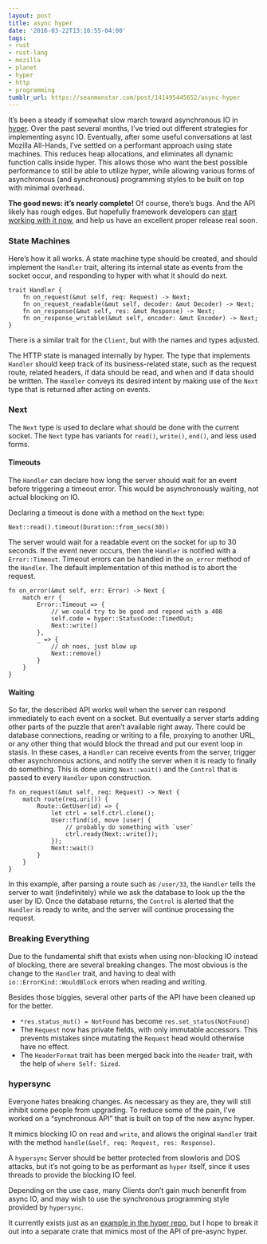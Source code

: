 ```yaml
---
layout: post
title: async hyper
date: '2016-03-22T13:10:55-04:00'
tags:
- rust
- rust-lang
- mozilla
- planet
- hyper
- http
- programming
tumblr_url: https://seanmonstar.com/post/141495445652/async-hyper
---
```

It’s been a steady if somewhat slow march toward asynchronous IO in [hyper](http://hyper.rs). Over the past several months, I’ve tried out different strategies for implementing async IO. Eventually, after some useful conversations at last Mozilla All-Hands, I’ve settled on a performant approach using state machines. This reduces heap allocations, and eliminates all dynamic function calls inside hyper. This allows those who want the best possible performance to still be able to utilize hyper, while allowing various forms of asynchronous (and synchronous) programming styles to be built on top with minimal overhead.

**The good news: it’s nearly complete!** Of course, there’s bugs. And the API likely has rough edges. But hopefully framework developers can [start working with it now](https://github.com/hyperium/hyper/tree/mio), and help us have an excellent proper release real soon.

### State Machines

Here’s how it all works. A state machine type should be created, and should implement the `Handler` trait, altering its internal state as events from the socket occur, and responding to hyper with what it should do next.

    trait Handler {
        fn on_request(&mut self, req: Request) -> Next;
        fn on_request_readable(&mut self, decoder: &mut Decoder) -> Next;
        fn on_response(&mut self, res: &mut Response) -> Next;
        fn on_response_writable(&mut self, encoder: &mut Encoder) -> Next;
    }

There is a similar trait for the `Client`, but with the names and types adjusted.

The HTTP state is managed internally by hyper. The type that implements `Handler` should keep track of its business-related state, such as the request route, related headers, if data should be read, and when and if data should be written. The `Handler` conveys its desired intent by making use of the `Next` type that is returned after acting on events.

### Next

The `Next` type is used to declare what should be done with the current socket. The `Next` type has variants for `read()`, `write()`, `end()`, and less used forms.

#### Timeouts

The `Handler` can declare how long the server should wait for an event before triggering a timeout error. This would be asynchronously waiting, not actual blocking on IO.

Declaring a timeout is done with a method on the `Next` type:

    Next::read().timeout(Duration::from_secs(30))

The server would wait for a readable event on the socket for up to 30 seconds. If the event never occurs, then the `Handler` is notified with a `Error::Timeout`. Timeout errors can be handled in the `on_error` method of the `Handler`. The default implementation of this method is to abort the request.

    fn on_error(&mut self, err: Error) -> Next {
        match err {
            Error::Timeout => {
                // we could try to be good and repond with a 408
                self.code = hyper::StatusCode::TimedOut;
                Next::write()
            },
            _ => {
                // oh noes, just blow up
                Next::remove()
            }
        }
    }

#### Waiting

So far, the described API works well when the server can respond immediately to each event on a socket. But eventually a server starts adding other parts of the puzzle that aren’t available right away. There could be database connections, reading or writing to a file, proxying to another URL, or any other thing that would block the thread and put our event loop in stasis. In these cases, a `Handler` can receive events from the server, trigger other asynchronous actions, and notify the server when it is ready to finally do something. This is done using `Next::wait()` and the `Control` that is passed to every `Handler` upon construction.

    fn on_request(&mut self, req: Request) -> Next {
        match route(req.uri()) {
            Route::GetUser(id) => {
                let ctrl = self.ctrl.clone();
                User::find(id, move |user| {
                    // probably do something with `user`
                    ctrl.ready(Next::write());
                });
                Next::wait()
            }
        }
    }

In this example, after parsing a route such as `/user/33`, the `Handler` tells the server to wait (indefinitely) while we ask the database to look up the the user by ID. Once the database returns, the `Control` is alerted that the `Handler` is ready to write, and the server will continue processing the request.

### Breaking Everything

Due to the fundamental shift that exists when using non-blocking IO instead of blocking, there are several breaking changes. The most obvious is the change to the `Handler` trait, and having to deal with `io::ErrorKind::WouldBlock` errors when reading and writing.

Besides those biggies, several other parts of the API have been cleaned up for the better.

- `*res.status_mut() = NotFound` has become `res.set_status(NotFound)`
- The `Request` now has private fields, with only immutable accessors. This prevents mistakes since mutating the `Request` head would otherwise have no effect.
- The `HeaderFormat` trait has been merged back into the `Header` trait, with the help of `where Self: Sized`.

### hypersync

Everyone hates breaking changes. As necessary as they are, they will still inhibit some people from upgrading. To reduce some of the pain, I’ve worked on a “synchronous API” that is built on top of the new async hyper.

It mimics blocking IO on `read` and `write`, and allows the original `Handler` trait with the method `handle(&self, req: Request, res: Response)`.

A `hypersync` Server should be better protected from slowloris and DOS attacks, but it’s not going to be as performant as `hyper` itself, since it uses threads to provide the blocking IO feel.

Depending on the use case, many Clients don’t gain much benenfit from async IO, and may wish to use the synchronous programming style provided by `hypersync`.

It currently exists just as an [example in the hyper repo](https://github.com/hyperium/hyper/blob/mio/examples/sync.rs), but I hope to break it out into a separate crate that mimics most of the API of pre-async hyper.

